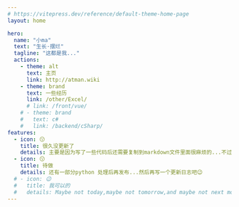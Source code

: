 ```yaml
---
# https://vitepress.dev/reference/default-theme-home-page
layout: home

hero:
  name: "小ma"
  text: "生长·摆烂"
  tagline: "这都是我..."
  actions:
    - theme: alt
      text: 主页
      link: http://atman.wiki
    - theme: brand
      text: 一些经历
      link: /other/Excel/
      # link: /front/vue/
    # - theme: brand
    #   text: c#
    #   link: /backend/cSharp/
features:
  - icon: 😗
    title: 很久没更新了
    details: 主要是因为写了一些代码后还需要复制到markdown文件里面很麻烦的...不过现在好了😉 最近发现了可以在vitepress的markdown中使用导入操作 轻松多了
  - icon: 😗
    title: 待做
    details: 还有一部分python 处理后再发布...然后再写一个更新日志吧😉
  # - icon: 😉
  #   title: 我可以的
  #   details: Maybe not today,maybe not tomorrow,and maybe not next month.But only thing is true,i will be the champion one day.I promise.
---
```


